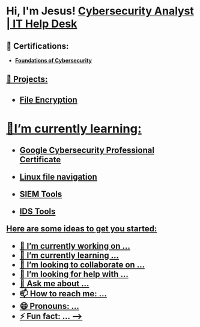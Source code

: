 <h1>Hi, I'm Jesus!  <a href="www.linkedin.com/in/CyberSilo">Cybersecurity Analyst | IT Help Desk </a>

<h2>📃 Certifications:</h2>

- <b> <a href="https://coursera.org/share/eade6cd58bf3abe58332cdcfee1e1747"> Foundations of Cybersecurity <b>

<h2>📜 Projects:<h2>

 - <b> File Encryption
 <h2>🌱I’m currently learning:</h2>
 
 - <b>Google Cybersecurity Professional Certificate</b>

  - <b>Linux file navigation <b>

 - <b>SIEM Tools <b>

 - <b>IDS Tools <b>

 


 



Here are some ideas to get you started:

- 🔭 I’m currently working on ...
- 🌱 I’m currently learning ...
- 👯 I’m looking to collaborate on ...
- 🤔 I’m looking for help with ...
- 💬 Ask me about ...
- 📫 How to reach me: ...
- 😄 Pronouns: ...
- ⚡ Fun fact: ...
-->
